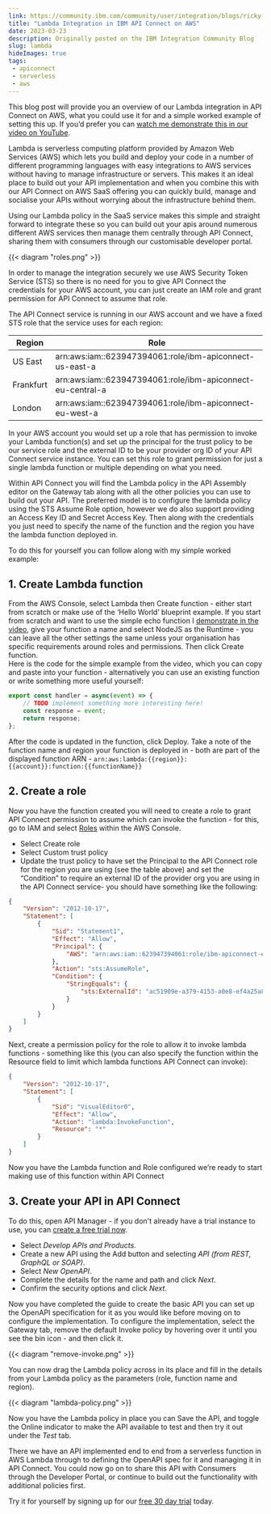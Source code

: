 ```yaml
---
link: https://community.ibm.com/community/user/integration/blogs/ricky-moorhouse1/2023/03/20/lambda-integration?CommunityKey=2106cca0-a9f9-45c6-9b28-01a28f4ce947
title: "Lambda Integration in IBM API Connect on AWS"
date: 2023-03-23
description: Originally posted on the IBM Integration Community Blog
slug: lambda
hideImages: true
tags:
 - apiconnect
 - serverless
 - aws
---
```


This blog post will provide you an overview of our Lambda integration in API Connect on AWS, what you could use it for and a simple worked example of setting this up.  If you’d prefer you can [watch me demonstrate this in our video on YouTube](https://youtu.be/NDKfzBSCvVA).  

Lambda is serverless computing platform provided by Amazon Web Services (AWS) which lets you build and deploy your code in a number of different programming languages with easy integrations to AWS services without having to manage infrastructure or servers.  This makes it an ideal place to build out your API implementation and when you combine this with our API Connect on AWS SaaS offering you can quickly build, manage and socialise your APIs without worrying about the infrastructure behind them.  

Using our Lambda policy in the SaaS service makes this simple and straight forward to integrate these so you can build out your apis around numerous different AWS services then manage them centrally through API Connect, sharing them with consumers through our customisable developer portal.

<!--more-->
{{< diagram "roles.png" >}}


In order to manage the integration securely we use AWS Security Token Service (STS) so there is no need for you to give API Connect the credentials for your AWS account, you can just create an IAM role and grant permission for API Connect to assume that role.

The API Connect service is running in our AWS account and we have a fixed STS role that the service uses for each region:


| Region | Role |
|--------|------|
| US East	| arn:aws:iam::623947394061:role/ibm-apiconnect-us-east-a |
| Frankfurt	| arn:aws:iam::623947394061:role/ibm-apiconnect-eu-central-a |
| London    | arn:aws:iam::623947394061:role/ibm-apiconnect-eu-west-a |

In your AWS account you would set up a role that has permission to invoke your Lambda function(s) and set up the principal for the trust policy to be our service role and the external ID to be your provider org ID of your API Connect service instance. You can set this role to grant permission for just a single lambda function or multiple depending on what you need.

Within API Connect you will find the Lambda policy in the API Assembly editor on the Gateway tab along with all the other policies you can use to build out your API.  The preferred model is to configure the lambda policy using the STS Assume Role option, however we do also support providing an Access Key ID and Secret Access Key.  Then along with the credentials you just need to specify the name of the function and the region you have the lambda function deployed in. 

To do this for yourself you can follow along with my simple worked example:

## 1. Create Lambda function
From the AWS Console, select Lambda then Create function - either start from scratch or make use of the ‘Hello World’ blueprint example.  If you start from scratch and want to use the simple echo function I [demonstrate in the video](https://youtu.be/NDKfzBSCvVA), give your function a name and select NodeJS as the Runtime - you can leave all the other settings the same unless your organisation has specific requirements around roles and permissions. Then click Create function.  
Here is the code for the simple example from the video, which you can copy and paste into your function - alternatively you can use an existing function or write something more useful yourself:

```js
export const handler = async(event) => {
    // TODO implement something more interesting here!  
    const response = event;
    return response;
};
```
After the code is updated in the function, click Deploy. 
Take a note of the function name and region your function is deployed in - both are part of the displayed function ARN - `arn:aws:lambda:{{region}}:{{account}}:function:{{functionName}}`

## 2. Create a role
Now you have the function created you will need to create a role to grant API Connect permission to assume which can invoke the function - for this, go to IAM and select [Roles](https://us-east-1.console.aws.amazon.com/iamv2/home?region=us-east-1#/roles) within the AWS Console. 

- Select Create role
- Select Custom trust policy
- Update the trust policy to have set the Principal to the API Connect role for the region you are using (see the table above) and set the “Condition” to require an external ID of the provider org you are using in the API Connect service- you should have something like the following:

```json
{
    "Version": "2012-10-17",
    "Statement": [
        {
            "Sid": "Statement1",
            "Effect": "Allow",
            "Principal": {
                "AWS": "arn:aws:iam::623947394061:role/ibm-apiconnect-eu-central-a"
            },
            "Action": "sts:AssumeRole",
            "Condition": {
                "StringEquals": {
                    "sts:ExternalId": "ac51909e-a379-4153-a0e8-ef4a25a83405"
                }
            }
        }
    ]
}
```
Next, create a permission policy for the role to allow it to invoke lambda functions - something like this (you can also specify the function within the Resource field to limit which lambda functions API Connect can invoke):

```json
{
    "Version": "2012-10-17",
    "Statement": [
        {
            "Sid": "VisualEditor0",
            "Effect": "Allow",
            "Action": "lambda:InvokeFunction",
            "Resource": "*"
        }
    ]
}
```
Now you have the Lambda function and Role configured we’re ready to start making use of this function within API Connect

## 3. Create your API in API Connect
To do this, open API Manager - if you don't already have a trial instance to use, you can [create a free trial now]().

- Select *Develop APIs and Products*.
- Create a new API using the Add button and selecting *API (from REST, GraphQL or SOAP)*.
- Select *New OpenAPI*.
- Complete the details for the name and path and click *Next*.
- Confirm the security options and click *Next*.

Now you have completed the guide to create the basic API you can set up the OpenAPI specification for it as you would like before moving on to configure the implementation.  To configure the implementation, select the Gateway tab, remove the default Invoke policy by hovering over it until you see the bin icon - and then click it. 

{{< diagram "remove-invoke.png" >}}

You can now drag the Lambda policy across in its place and fill in the details from your Lambda policy as the parameters (role, function name and region).

{{< diagram "lambda-policy.png" >}}

Now you have the Lambda policy in place you can Save the API, and toggle the Online indicator to make the API available to test and then try it out under the *Test* tab.

There we have an API implemented end to end from a serverless function in AWS Lambda through to defining the OpenAPI spec for it and managing it in API Connect.  You could now go on to share this API with Consumers through the Developer Portal, or continue to build out the functionality with additional policies first.

Try it for yourself by signing up for our [free 30 day trial](https://register.automation.ibm.com/apic/trial/aws?source=blog_2023-03-23) today.